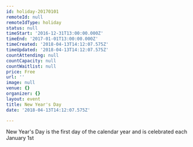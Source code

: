 ```yaml
---
id: holiday-20170101
remoteId: null
remoteIdType: holiday
status: null
timeStart: '2016-12-31T13:00:00.000Z'
timeEnd: '2017-01-01T13:00:00.000Z'
timeCreated: '2018-04-13T14:12:07.575Z'
timeUpdated: '2018-04-13T14:12:07.575Z'
countAttending: null
countCapacity: null
countWaitlist: null
price: Free
url: ''
image: null
venue: {}
organizer: {}
layout: event
title: New Year's Day
date: '2018-04-13T14:12:07.575Z'

---
```

New Year's Day is the first day of the calendar year and is celebrated each January 1st
